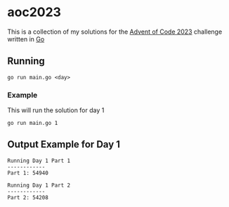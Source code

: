 # aoc2023

This is a collection of my solutions for the [Advent of Code 2023](https://adventofcode.com/2023) challenge written in [Go](https://go.dev/)


## Running
``` shell
go run main.go <day>
```
### Example
This will run the solution for day 1
``` shell
go run main.go 1
```


## Output Example for Day 1
```
Running Day 1 Part 1
------------
Part 1: 54940

Running Day 1 Part 2
------------
Part 2: 54208
```
